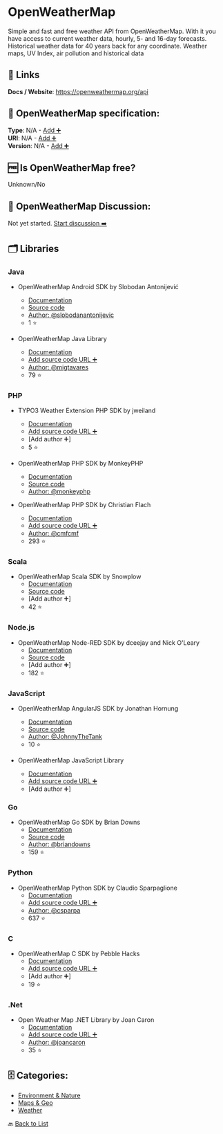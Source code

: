 # OpenWeatherMap
Simple and fast and free weather API from OpenWeatherMap. With it you have access to current weather data, hourly, 5- and 16-day forecasts. Historical weather data for 40 years back for any coordinate. Weather maps, UV Index, air pollution and historical data

##  🔗 Links
**Docs / Website**: https://openweathermap.org/api

## 🧬 OpenWeatherMap specification:
**Type**: N/A - [Add ➕](https://github.com/apis-list/apis-list/edit/main/apis-list.yaml)  
**URI**: N/A - [Add ➕](https://github.com/apis-list/apis-list/edit/main/apis-list.yaml)  
**Version**: N/A - [Add ➕](https://github.com/apis-list/apis-list/edit/main/apis-list.yaml)

## 🆓 Is OpenWeatherMap free?
 Unknown/No 

## 💬 OpenWeatherMap Discussion:
Not yet started. [Start discussion ➡️](https://github.com/apis-list/apis-list/discussions/new)

## 🗂️ Libraries
### Java
- OpenWeatherMap Android SDK by Slobodan Antonijević
    - [Documentation](https://jitpack.io/#slobodanantonijevic/OpenWeatherMap-SDK)
    - [Source code](https://github.com/slobodanantonijevic/OpenWeatherMap-SDK)
    - [Author: @slobodanantonijevic](https://github.com/slobodanantonijevic)
    - 1 ⭐

- OpenWeatherMap Java Library
    - [Documentation](https://github.com/migtavares/owmClient)
    - [Add source code URL ➕]()
    - [Author: @migtavares](https://github.com/migtavares)
    - 79 ⭐

### PHP
- TYPO3 Weather Extension PHP SDK by jweiland
    - [Documentation](https://github.com/jweiland-net/weather2)
    - [Add source code URL ➕]()
    - [Add author ➕]
    - 5 ⭐

- OpenWeatherMap PHP SDK by MonkeyPHP
    - [Documentation](https://packagist.org/packages/monkeyphp/open-weather-map)
    - [Source code](https://github.com/monkeyphp/open-weather-map)
    - [Author: @monkeyphp](https://github.com/monkeyphp)

- OpenWeatherMap PHP SDK by Christian Flach
    - [Documentation](https://github.com/cmfcmf/OpenWeatherMap-PHP-Api)
    - [Add source code URL ➕]()
    - [Author: @cmfcmf](https://github.com/cmfcmf)
    - 293 ⭐

### Scala
- OpenWeatherMap Scala SDK by Snowplow
    - [Documentation](http://snowplowanalytics.com/blog/2015/12/13/scala-weather-0.1.0-released/)
    - [Source code](https://github.com/snowplow/scala-weather)
    - [Add author ➕]
    - 42 ⭐

### Node.js
- OpenWeatherMap Node-RED SDK by dceejay and Nick O&#x27;Leary
    - [Documentation](http://flows.nodered.org/node/node-red-node-openweathermap)
    - [Source code](https://github.com/node-red/node-red-web-nodes/tree/master/openweathermap)
    - [Add author ➕]
    - 182 ⭐

### JavaScript
- OpenWeatherMap AngularJS SDK by Jonathan Hornung
    - [Documentation](https://libraries.io/bower/angular-openweathermap-api-factory)
    - [Source code](https://github.com/JohnnyTheTank/angular-openweathermap-api-factory)
    - [Author: @JohnnyTheTank](https://github.com/JohnnyTheTank)
    - 10 ⭐

- OpenWeatherMap JavaScript Library
    - [Documentation](http://weatherjs.com/)
    - [Add source code URL ➕]()
    - [Add author ➕]

### Go
- OpenWeatherMap Go SDK by Brian Downs
    - [Documentation](http://briandowns.github.io/openweathermap/)
    - [Source code](https://github.com/briandowns/openweathermap)
    - [Author: @briandowns](https://github.com/briandowns)
    - 159 ⭐

### Python
- OpenWeatherMap Python SDK by Claudio Sparpaglione
    - [Documentation](https://github.com/csparpa/pyowm)
    - [Add source code URL ➕]()
    - [Author: @csparpa](https://github.com/csparpa)
    - 637 ⭐

### C
- OpenWeatherMap C SDK by Pebble Hacks
    - [Documentation](https://github.com/pebble-hacks/owm-weather)
    - [Add source code URL ➕]()
    - [Add author ➕]
    - 19 ⭐

### .Net
- Open Weather Map .NET Library by Joan Caron
    - [Documentation](https://github.com/joancaron/OpenWeatherMap-Api-Net)
    - [Add source code URL ➕]()
    - [Author: @joancaron](https://github.com/joancaron)
    - 35 ⭐


## 🗄️ Categories:
- [Environment & Nature](https://github.com/apis-list/apis-list#environment--nature-)
- [Maps & Geo](https://github.com/apis-list/apis-list#maps--geo-)
- [Weather](https://github.com/apis-list/apis-list#weather-)

🔙  [Back to List](https://github.com/apis-list/apis-list)
